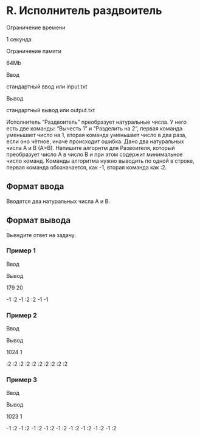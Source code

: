 R. Исполнитель раздвоитель
==========================

Ограничение времени

1 секунда

Ограничение памяти

64Mb

Ввод

стандартный ввод или input.txt

Вывод

стандартный вывод или output.txt

Исполнитель “Раздвоитель” преобразует натуральные числа. У него есть две команды: “Вычесть 1” и “Разделить на 2”, первая команда уменьшает число на 1, вторая команда уменьшает число в два раза, если оно чётное, иначе происходит ошибка. Дано два натуральных числа A и B (A>B). Напишите алгоритм для Развоителя, который преобразует число A в число B и при этом содержит минимальное число команд. Команды алгоритма нужно выводить по одной в строке, первая команда обозначается, как -1, вторая команда как :2.

Формат ввода
------------

Вводятся два натуральных числа A и B.

Формат вывода
-------------

Выведите ответ на задачу.

### Пример 1

Ввод

Вывод

179
20

\-1
:2
-1
:2
:2
-1
-1

### Пример 2

Ввод

Вывод

1024
1

:2
:2
:2
:2
:2
:2
:2
:2
:2
:2

### Пример 3

Ввод

Вывод

1023
1

\-1
:2
-1
:2
-1
:2
-1
:2
-1
:2
-1
:2
-1
:2
-1
:2
-1
:2